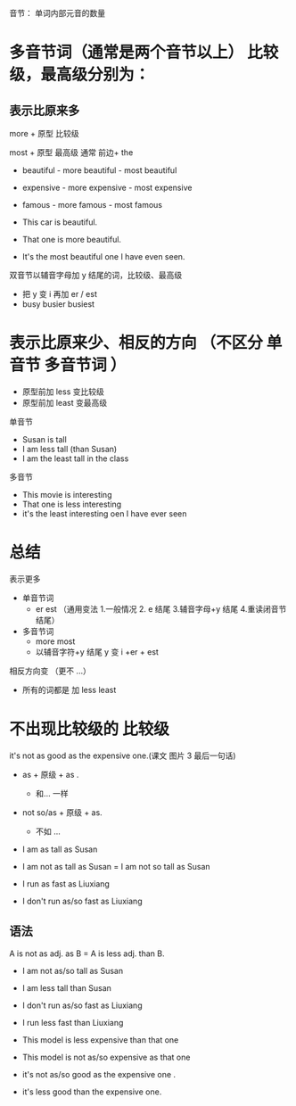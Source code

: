 音节： 单词内部元音的数量

# 多音节词（通常是两个音节以上） 比较级，最高级分别为：

## 表示比原来多

more + 原型 比较级

most + 原型 最高级 通常 前边+ the

- beautiful - more beautiful - most beautiful
- expensive - more expensive - most expensive
- famous - more famous - most famous

- This car is beautiful.
- That one is more beautiful.
- It's the most beautiful one I have even seen.

双音节以辅音字母加 y 结尾的词，比较级、最高级

- 把 y 变 i 再加 er / est
- busy busier busiest

# 表示比原来少、相反的方向 （不区分 单音节 多音节词 ）

- 原型前加 less 变比较级
- 原型前加 least 变最高级

单音节

- Susan is tall
- I am less tall (than Susan)
- I am the least tall in the class

多音节

- This movie is interesting
- That one is less interesting
- it's the least interesting oen I have ever seen

# 总结

表示更多

- 单音节词
  - er est （通用变法 1.一般情况 2. e 结尾 3.辅音字母+y 结尾 4.重读闭音节结尾）
- 多音节词
  - more most
  - 以辅音字符+y 结尾 y 变 i +er + est

相反方向变 （更不 ...）

- 所有的词都是 加 less least

# 不出现比较级的 比较级

it's not as good as the expensive one.(课文 图片 3 最后一句话)

- as + 原级 + as .
  - 和... 一样
- not so/as + 原级 + as.

  - 不如 ...

- I am as tall as Susan
- I am not as tall as Susan = I am not so tall as Susan

- I run as fast as Liuxiang
- I don't run as/so fast as Liuxiang

## 语法

A is not as adj. as B = A is less adj. than B.

- I am not as/so tall as Susan
- I am less tall than Susan

- I don't run as/so fast as Liuxiang
- I run less fast than Liuxiang

- This model is less expensive than that one
- This model is not as/so expensive as that one

- it's not as/so good as the expensive one .
- it's less good than the expensive one.
